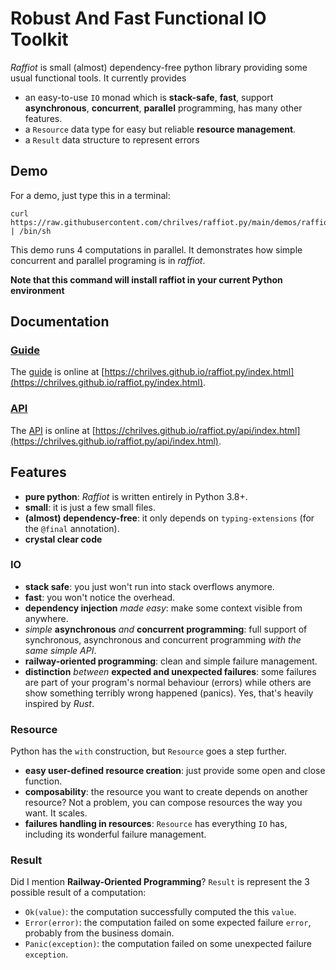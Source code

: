 # Robust And Fast Functional IO Toolkit

*Raffiot* is small (almost) dependency-free python library providing some
usual functional tools. It currently provides
- an easy-to-use `IO` monad which is **stack-safe**, **fast**, support
  **asynchronous**, **concurrent**, **parallel** programming, has many other features.
- a `Resource` data type for easy but reliable **resource management**.
- a `Result` data structure to represent errors

## Demo

For a demo, just type this in a terminal:

```shell script
curl https://raw.githubusercontent.com/chrilves/raffiot.py/main/demos/raffiot_demo.sh | /bin/sh
```

This demo runs 4 computations in parallel. It demonstrates how simple concurrent
and parallel programing is in *raffiot*.

**Note that this command will install raffiot in your current Python environment**

## Documentation

### [Guide](https://chrilves.github.io/raffiot.py/index.html)

The [guide](https://chrilves.github.io/raffiot.py/index.html) is online at
[https://chrilves.github.io/raffiot.py/index.html](https://chrilves.github.io/raffiot.py/index.html).


### [API](https://chrilves.github.io/raffiot.py/api/index.html)

The [API](https://chrilves.github.io/raffiot.py/api/index.html) is online at
[https://chrilves.github.io/raffiot.py/api/index.html](https://chrilves.github.io/raffiot.py/api/index.html).

## Features

- **pure python**: *Raffiot* is written entirely in Python 3.8+.
- **small**: it is just a few small files.
- **(almost) dependency-free**: it only depends on `typing-extensions` (for the
  `@final` annotation).
- **crystal clear code** 

### IO

- **stack safe**: you just won't run into stack overflows anymore.
- **fast**: you won't notice the overhead.
- **dependency injection** *made easy*: make some context visible from anywhere.
- *simple* **asynchronous** *and* **concurrent programming**: full support of synchronous,
  asynchronous and concurrent programming *with the same simple API*.
- **railway-oriented programming**: clean and simple failure management.
- **distinction** *between* **expected and unexpected failures**: some failures are part
  of your program's normal behaviour (errors) while others are show something
  terribly wrong happened (panics). Yes, that's heavily inspired by *Rust*.

### Resource

Python has the `with` construction, but `Resource` goes a step further.

- **easy user-defined resource creation**: just provide some open and close
  function.
- **composability**: the resource you want to create depends on another resource?
  Not a problem, you can compose resources the way you want. It scales.
- **failures handling in resources**: `Resource` has everything `IO` has, including
  its wonderful failure management.

### Result

Did I mention **Railway-Oriented Programming**? `Result` is represent the 3 possible
result of a computation:

- `Ok(value)`: the computation successfully computed the this `value`.
- `Error(error)`: the computation failed on some expected failure `error`, probably
   from the business domain.
- `Panic(exception)`: the computation failed on some unexpected failure `exception`.
